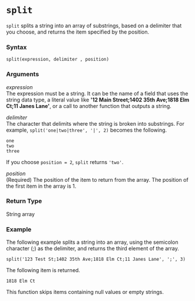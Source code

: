 # `split`<a name="split-function"></a>

`split` splits a string into an array of substrings, based on a delimiter that you choose, and returns the item specified by the position\.

### Syntax<a name="split-function-syntax"></a>

```
split(expression, delimiter , position)
```

### Arguments<a name="split-function-arguments"></a>

 *expression*   
The expression must be a string\. It can be the name of a field that uses the string data type, a literal value like **'12 Main Street;1402 35th Ave;1818 Elm Ct;11 Janes Lane'**, or a call to another function that outputs a string\.

 *delimiter*   
The character that delimits where the string is broken into substrings\. For example, `split('one|two|three', '|', 2)` becomes the following\.  

```
one
two
three
```
If you choose `position = 2`, `split` returns `'two'`\.

 *position*   
\(Required\) The position of the item to return from the array\. The position of the first item in the array is 1\.

### Return Type<a name="split-function-return-type"></a>

String array

### Example<a name="split-function-example"></a>

The following example splits a string into an array, using the semicolon character \(;\) as the delimiter, and returns the third element of the array\.

```
split('123 Test St;1402 35th Ave;1818 Elm Ct;11 Janes Lane', ';', 3)
```

The following item is returned\.

```
1818 Elm Ct
```

This function skips items containing null values or empty strings\. 
